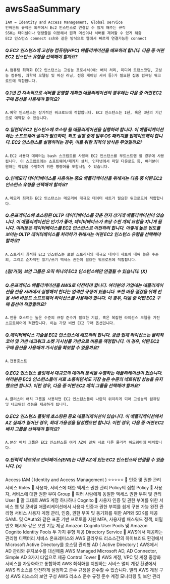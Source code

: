 # awsSaaSummary

    IAM = Identity and Access Management, Global service
    인바운드 규칙은 외부에서 Ec2 인스턴스로 연결할 수 있게 해주는 규칙
    SSH는 터미널이나 명령줄을 이용해서 원격 머신이나 서버를 제어할 수 있게 해줌
    EC2 인스턴스 connect ssh와 같은 방식으로 웹에서 빠르게 연결가능한 connect

##### Q.EC2 인스턴스에 고성능 컴퓨팅(HPC) 애플리케이션을 배포하려 합니다. 다음 중 어떤 EC2 인스턴스 유형을 선택해야 할까요?
    A.컴퓨팅 최적화 EC2 인스턴스는 고성능 프로세서(예: 배치 처리, 미디어 트랜스코딩, 고성능 컴퓨팅, 과학적 모델링 및 머신 러닝, 전용 게이밍 서버 등)가 필요한 집중 컴퓨팅 워크로드에 적합합니다.

##### Q.1년 간 지속적으로 서버를 운영할 계획인 애플리케이션의 경우에는 다음 중 어떤 EC2 구매 옵션을 사용해야 할까요?
    A.예약 인스턴스는 장기적인 워크로드에 적합합니다. EC2 인스턴스는 1년, 혹은 3년의 기간으로 예약할 수 있습니다.

##### Q.일련의 EC2 인스턴스에 호스팅 될 애플리케이션을 실행하려 합니다. 이 애플리케이션에는 소프트웨어 설치가 필요하며, 최초 실행 중에 일부 OS 패키지를 업데이트해야 합니다. EC2 인스턴스를 실행하려는 경우, 이를 위한 최적의 방식은 무엇일까요?
    A.EC2 사용자 데이터는 bash 스크립트를 사용해 EC2 인스턴스를 부트스트랩 할 경우에 사용됩니다. 이 스크립트에는 소프트웨어/패키지 설치, 인터넷에서 파일 다운로드 등, 여러분이 원하는 작업을 수행하기 위한 명령어를 포함시킬 수 있습니다.

##### Q.인메모리 데이터베이스를 사용하는 중요 애플리케이션을 위해서는 다음 중 어떤 EC2 인스턴스 유형을 선택해야 할까요?
    A.메모리 최적화 EC2 인스턴스는 메모리에 대규모 데이터 세트가 필요한 워크로드에 적합합니다.

##### Q.온프레미스에 호스팅된 OLTP 데이터베이스를 갖춘 전자 상거래 애플리케이션이 있습니다. 이 애플리케이션은 인기가 좋아, 데이터베이스가 초당 수천 개의 요청을 지니게 됩니다. 여러분은 데이터베이스를 EC2 인스턴스로 이전하려 합니다. 이렇게 높은 빈도를 보이는 OLTP 데이터베이스를 처리하기 위해서는 어떤 EC2 인스턴스 유형을 선택해야 할까요?
    A.스토리지 최적화 EC2 인스턴스는 로컬 스토리지의 대규모 데이터 세트에 대해 높은 수준의, 그리고 순차적인 읽기/쓰기 액세스 권한이 필요한 워크로드에 적합합니다.

##### (참/거짓) 보안 그룹은 오직 하나의 EC2 인스턴스에만 연결될 수 있습니다. (X)

##### Q.온프레미스 애플리케이션을 AWS로 이전하려 합니다. 여러분의 기업에는 애플리케이션을 전용 서버에서 실행해야 한다는 엄격한 규정이 있습니다. 또한 비용 절감을 위해 전용 서버 바운드 소프트웨어 라이선스를 사용해야 합니다. 이 경우, 다음 중 어떤 EC2 구매 옵션이 적합할까요?
    A.전용 호스트는 높은 수준의 규정 준수가 필요한 기업, 혹은 복잡한 라이선스 모델을 가진 소프트웨어에 적합합니다. 이는 가장 비싼 EC2 구매 옵션입니다.

##### Q.데이터베이스 기술을 EC2 인스턴스에 배포하려 합니다. 공급 업체 라이선스는 물리적 코어 및 기반 네크워크 소켓 가시성를 기반으로 비용을 책정합니다. 이 경우, 어떤 EC2 구매 옵션을 사용해야 가시성을 확보할 수 있을까요?
    A.전용호스트

##### Q.EC2 인스턴스 플릿에서 대규모의 데이터 분석을 수행하는 애플리케이션이 있습니다. 여러분은 EC2 인스턴스들이 서로 소통하면서도 가장 높은 수준의 네트워킹 성능을 유지했으면 합니다. 이런 경우, 다음 중 어떤 EC2 배치 그룹을 선택해야 할까요?
    A.클러스터 배치 그룹을 사용하면 EC2 인스턴스들이 나란히 위치하게 되어 고성능의 컴퓨팅 및 네크워킹 성능을 제공하게 됩니다.

##### Q.EC2 인스턴스 플릿에 호스팅된 중요 애플리케이션이 있습니다. 이 애플리케이션에서 AZ 실패가 일어난 경우, 최대 가용성을 달성했으면 합니다. 이런 경우, 다음 중 어떤 EC2 배치 그룹을 선택해야 할까요?
    A.분산 배치 그룹은 EC2 인스턴스를 여러 AZ에 걸쳐 서로 다른 물리적 하드웨어에 배치합니다.

##### Q.탄력적 네트워크 인터페이스(ENI)는 다른 AZ에 있는 EC2 인스턴스와 연결될 수 있습니다. (x) 


Access
IAM ( Identity and Access Management ) ⭐️⭐️⭐️⭐️⭐️
📌
인증 및 권한 관리 서비스
Roles
📌
사용자, 서비스에 대한 액세스 권한 관리 Policy의 집합
Policy
📌
사용자, 서비스에 대한 권한 부여
Group
📌
여러 사람에게 동일한 액세스 권한 부여 및 관리
User
📌
말 그대로 AWS 계정 하나하나
Cognito 
📌
사용자 인증 및 권한 부여를 위한 서비스
웹 및 모바일 애플리케이션에서 사용자 인증과 권한 부여를 쉽게 구현 가능
완전 관리형 서비스
사용자 계정 관리, 인증, 권한 부여 및 동기화를 위한 API와 SDK를 제공
SAML 및 OAuth와 같은 표준 기반 프로토콜 지원
MFA, 사용자별 패스워드 정책, 비밀번호 해시와 같은 보안 기능 제공
Amazon Cognito User Pools 및 Amazon Cognito Identity Pools 두 가지 유형 제공
Directory Service
📌
AWS에서 제공하는 관리형 디렉터리 서비스
온프레미스와 AWS 클라우드 리소스간의 하이브리드 환경에서 Microsoft Active Directory를 호스팅
관리형 AD ( Active Directory )
AWS에서 AD 관리와 유지보수를 대신해줌
AWS Managed Microsoft AD, AD Connector, Simple AD 3가지 타입으로 제공
Control Tower
📌
AWS 계정, VPC 및 계정 중앙화 서비스를 자동화하고 통합하여 AWS 최적화를 지원하는 서비스
 멀티 계정 환경에서 AWS 리소스를 안전하게 설정하고 준수 규정을 준수할 수 있습니다.
멀티 AWS 계정 구성
AWS 리소스의 보안 구성
AWS 리소스 준수 규정 준수
계정 모니터링 및 보안 관리
